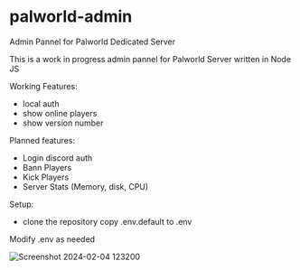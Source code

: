 # palworld-admin
Admin Pannel for Palworld Dedicated Server

This is a work in progress admin pannel for Palworld Server written in Node JS

Working Features:
* local auth
* show online players
* show version number

Planned features:
* Login discord auth 
* Bann Players
* Kick Players
* Server Stats (Memory, disk, CPU)

Setup:

* clone the repository
copy .env.default to .env

Modify .env as needed

![Screenshot 2024-02-04 123200](https://github.com/acocalypso/palworld-admin/assets/2846629/bcc9d4a8-2327-4735-b9cc-05086f273790)
